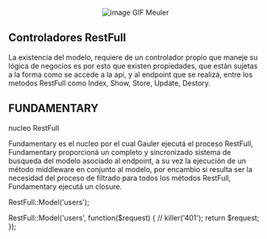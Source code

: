 
<div style="text-align:center" markdown="1">


![image GIF Meuler](https://dl.dropboxusercontent.com/s/l63oki54lkx3ule/gauler%20logo.png?dl=0)


</div>



## Controladores RestFull

La existencia del modelo, requiere de un controlador propio que maneje 
su lógica de negocios es por esto que existen propiedades, que están 
sujetas a la forma como se accede a la api, y al endpoint que se realizá, entre los metodos RestFull como Index, Show, Store, Update, Destory.

## FUNDAMENTARY
nucleo RestFull

Fundamentary es el nucleo por el cual Gauler ejecutá el proceso RestFull, Fundamentary proporcioná
un completo y sincronizado sistema de busqueda del modelo asociado al endpoint, a su vez la ejecución de
un método middleware en conjunto al modelo, por encambio si resulta ser la necesidad del proceso de filtrado
para todos los métodos RestFull, Fundamentary ejecutá un closure.


RestFull::Model('users');

RestFull::Model('users', function($request) {
    // killer('401');
    return $request;
});

